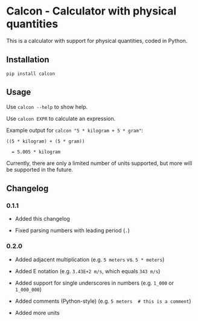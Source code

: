 
# Calcon - Calculator with physical quantities

This is a calculator with support for physical quantities, coded in Python.

## Installation

```
pip install calcon
```

## Usage

Use `calcon --help` to show help.

Use `calcon EXPR` to calculate an expression.

Example output for `calcon "5 * kilogram + 5 * gram"`:

```
((5 * kilogram) + (5 * gram))

  = 5.005 * kilogram
```

Currently, there are only a limited number of units supported, but more will
be supported in the future.

## Changelog

### 0.1.1

- Added this changelog

- Fixed parsing numbers with leading period (`.`)

### 0.2.0

- Added adjacent multiplication (e.g. `5 meters` vs. `5 * meters`)

- Added E notation (e.g. `3.43E+2 m/s`, which equals `343 m/s`)

- Added support for single underscores in numbers (e.g. `1_000` or `1_000_000`)

- Added comments (Python-style) (e.g. `5 meters  # this is a comment`)

- Added more units
